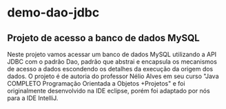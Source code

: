 # demo-dao-jdbc
## Projeto de acesso a banco de dados MySQL
Neste projeto vamos acessar um banco de dados MySQL utilizando a API JDBC com o padrão Dao, padrão 
que abstrai e encapsula os mecanismos de acesso a dados escondendo os detalhes da execução da 
origem dos dados.
O projeto é de autoria do professor Nélio Alves em seu curso "Java COMPLETO Programação Orientada a Objetos +Projetos"
e foi originalmente desenvolvido na IDE eclipse, porém foi adaptado por nós para a IDE IntelliJ.
 
